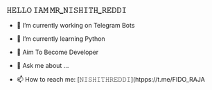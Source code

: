 ### 𝙷𝙴𝙻𝙻𝙾 𝙸𝙰𝙼 𝙼𝚁_𝙽𝙸𝚂𝙷𝙸𝚃𝙷_𝚁𝙴𝙳𝙳𝙸

- 🔭 I’m currently working on Telegram Bots

- 🌱 I’m currently learning Python

- 📌 Aim To Become Developer 

- 💬 Ask me about ...

- 📫 How to reach me: [𝙽𝙸𝚂𝙷𝙸𝚃𝙷𝚁𝙴𝙳𝙳𝙸](htpps://t.me/FIDO_RAJA










